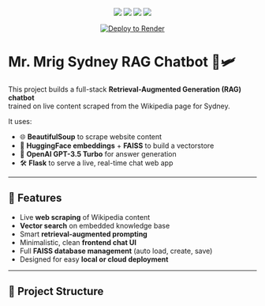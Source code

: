 <p align="center">
  <img src="https://img.shields.io/badge/Powered%20By-LangChain-blue" />
  <img src="https://img.shields.io/badge/Vectorstore-FAISS-green" />
  <img src="https://img.shields.io/badge/Language-Python-yellow" />
  <img src="https://img.shields.io/badge/Model-OpenAI%20GPT--3.5-orange" />
</p>


<p align="center">
  <a href="https://render.com/deploy">
    <img src="https://render.com/images/deploy-to-render-button.svg" alt="Deploy to Render">
  </a>
</p>


# Mr. Mrig Sydney RAG Chatbot 🐨🛩️

This project builds a full-stack **Retrieval-Augmented Generation (RAG) chatbot**  
trained on live content scraped from the Wikipedia page for Sydney.

It uses:
- 🌐 **BeautifulSoup** to scrape website content
- 🧠 **HuggingFace embeddings** + **FAISS** to build a vectorstore
- 🤖 **OpenAI GPT-3.5 Turbo** for answer generation
- 🛠️ **Flask** to serve a live, real-time chat web app

---

## 🚀 Features

- Live **web scraping** of Wikipedia content
- **Vector search** on embedded knowledge base
- Smart **retrieval-augmented prompting**
- Minimalistic, clean **frontend chat UI**
- Full **FAISS database management** (auto load, create, save)
- Designed for easy **local or cloud deployment**

---

## 📂 Project Structure

